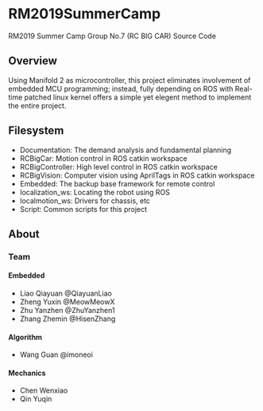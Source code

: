 # RM2019SummerCamp
RM2019 Summer Camp Group No.7 (RC BIG CAR) Source Code

## Overview 

Using Manifold 2 as microcontroller, this project eliminates involvement of embedded MCU programming; instead, fully depending on ROS with Real-time patched linux kernel offers a simple yet elegent method to implement the entire project.

## Filesystem

 - Documentation: The demand analysis and fundamental planning
 - RCBigCar: Motion control in ROS catkin workspace
 - RCBigController: High level control in ROS catkin workspace
 - RCBigVision: Computer vision using AprilTags in ROS catkin workspace
 - Embedded: The backup base framework for remote control
 - localization_ws: Locating the robot using ROS
 - localmotion_ws: Drivers for chassis, etc
 - Script: Common scripts for this project

## About

### Team

#### Embedded
- Liao Qiayuan @QiayuanLiao
- Zheng Yuxin @MeowMeowX
- Zhu Yanzhen @ZhuYanzhen1
- Zhang Zhemin @HisenZhang

#### Algorithm
- Wang Guan @imoneoi

#### Mechanics
- Chen Wenxiao
- Qin Yuqin
